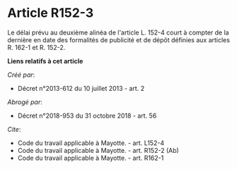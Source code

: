 # Article R152-3

Le délai prévu au deuxième alinéa de l'article L. 152-4 court à compter de la dernière en date des formalités de publicité et
de dépôt définies aux articles R. 162-1 et R. 152-2.

**Liens relatifs à cet article**

_Créé par_:

  - Décret n°2013-612 du 10 juillet 2013 - art. 2

_Abrogé par_:

  - Décret n°2018-953 du 31 octobre 2018 - art. 56

_Cite_:

  - Code du travail applicable à Mayotte. - art. L152-4
  - Code du travail applicable à Mayotte. - art. R152-2 (Ab)
  - Code du travail applicable à Mayotte. - art. R162-1

